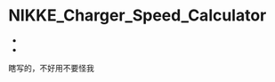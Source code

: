 # NIKKE_Charger_Speed_Calculator
 
- [数据来源1]:https://dotgg.gg/nikke "各妮姬基础数值"
- [数据来源2]:https://nga.178.com/read.php?tid=36406961 "各妮姬充速数值"

瞎写的，不好用不要怪我